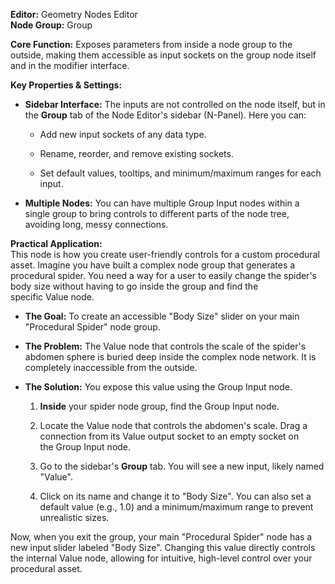 **Editor:** Geometry Nodes Editor  
**Node Group:** Group

**Core Function:** Exposes parameters from inside a node group to the outside, making them accessible as input sockets on the group node itself and in the modifier interface.

**Key Properties & Settings:**

- **Sidebar Interface:** The inputs are not controlled on the node itself, but in the **Group** tab of the Node Editor's sidebar (N-Panel). Here you can:
    
    - Add new input sockets of any data type.
        
    - Rename, reorder, and remove existing sockets.
        
    - Set default values, tooltips, and minimum/maximum ranges for each input.
        
- **Multiple Nodes:** You can have multiple Group Input nodes within a single group to bring controls to different parts of the node tree, avoiding long, messy connections.
    

**Practical Application:**  
This node is how you create user-friendly controls for a custom procedural asset. Imagine you have built a complex node group that generates a procedural spider. You need a way for a user to easily change the spider's body size without having to go inside the group and find the specific Value node.

- **The Goal:** To create an accessible "Body Size" slider on your main "Procedural Spider" node group.
    
- **The Problem:** The Value node that controls the scale of the spider's abdomen sphere is buried deep inside the complex node network. It is completely inaccessible from the outside.
    
- **The Solution:** You expose this value using the Group Input node.
    
    1. **Inside** your spider node group, find the Group Input node.
        
    2. Locate the Value node that controls the abdomen's scale. Drag a connection from its Value output socket to an empty socket on the Group Input node.
        
    3. Go to the sidebar's **Group** tab. You will see a new input, likely named "Value".
        
    4. Click on its name and change it to "Body Size". You can also set a default value (e.g., 1.0) and a minimum/maximum range to prevent unrealistic sizes.
        

Now, when you exit the group, your main "Procedural Spider" node has a new input slider labeled "Body Size". Changing this value directly controls the internal Value node, allowing for intuitive, high-level control over your procedural asset.